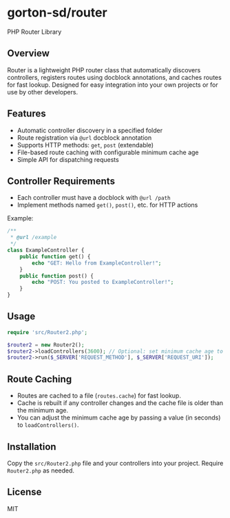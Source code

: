 # gorton-sd/router

PHP Router Library

## Overview
Router is a lightweight PHP router class that automatically discovers controllers, registers routes using docblock annotations, and caches routes for fast lookup. Designed for easy integration into your own projects or for use by other developers.

## Features
- Automatic controller discovery in a specified folder
- Route registration via `@url` docblock annotation
- Supports HTTP methods: `get`, `post` (extendable)
- File-based route caching with configurable minimum cache age
- Simple API for dispatching requests

## Controller Requirements
- Each controller must have a docblock with `@url /path`
- Implement methods named `get()`, `post()`, etc. for HTTP actions

Example:
```php
/**
 * @url /example
 */
class ExampleController {
	public function get() {
		echo "GET: Hello from ExampleController!";
	}
	public function post() {
		echo "POST: You posted to ExampleController!";
	}
}
```

## Usage
```php
require 'src/Router2.php';

$router2 = new Router2();
$router2->loadControllers(3600); // Optional: set minimum cache age to 1 hour (3600 seconds)
$router2->run($_SERVER['REQUEST_METHOD'], $_SERVER['REQUEST_URI']);
```

## Route Caching
- Routes are cached to a file (`routes.cache`) for fast lookup.
- Cache is rebuilt if any controller changes and the cache file is older than the minimum age.
- You can adjust the minimum cache age by passing a value (in seconds) to `loadControllers()`.

## Installation
Copy the `src/Router2.php` file and your controllers into your project. Require `Router2.php` as needed.

## License
MIT
